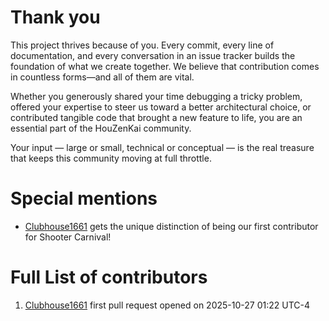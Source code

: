 # Thank you

This project thrives because of you. Every commit, every line of documentation, and every conversation in an issue tracker builds the foundation of what we create together. We believe that contribution comes in countless forms—and all of them are vital.

Whether you generously shared your time debugging a tricky problem, offered your expertise to steer us toward a better architectural choice, or contributed tangible code that brought a new feature to life, you are an essential part of the HouZenKai community.

Your input — large or small, technical or conceptual — is the real treasure that keeps this community moving at full throttle.

# Special mentions

- [Clubhouse1661](https://github.com/Clubhouse1661) gets the unique distinction of being our first contributor for Shooter Carnival!


# Full List of contributors

1. [Clubhouse1661](https://github.com/Clubhouse1661) first pull request opened on 2025-10-27 01:22 UTC-4

